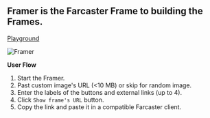 ## Framer is the Farcaster Frame to building the Frames.

[Playground](https://codesandbox.io/p/github/alekcangp/framer/main?import=true&layout=%257B%2522sidebarPanel%2522%253A%2522EXPLORER%2522%252C%2522rootPanelGroup%2522%253A%257B%2522direction%2522%253A%2522horizontal%2522%252C%2522contentType%2522%253A%2522UNKNOWN%2522%252C%2522type%2522%253A%2522PANEL_GROUP%2522%252C%2522id%2522%253A%2522ROOT_LAYOUT%2522%252C%2522panels%2522%253A%255B%257B%2522type%2522%253A%2522PANEL_GROUP%2522%252C%2522contentType%2522%253A%2522UNKNOWN%2522%252C%2522direction%2522%253A%2522vertical%2522%252C%2522id%2522%253A%2522clu8ns5dm0006356jcu2vv6so%2522%252C%2522sizes%2522%253A%255B100%252C0%255D%252C%2522panels%2522%253A%255B%257B%2522type%2522%253A%2522PANEL_GROUP%2522%252C%2522contentType%2522%253A%2522EDITOR%2522%252C%2522direction%2522%253A%2522horizontal%2522%252C%2522id%2522%253A%2522EDITOR%2522%252C%2522panels%2522%253A%255B%257B%2522type%2522%253A%2522PANEL%2522%252C%2522contentType%2522%253A%2522EDITOR%2522%252C%2522id%2522%253A%2522clu8ns5dl0002356ji110l46i%2522%257D%255D%257D%252C%257B%2522type%2522%253A%2522PANEL_GROUP%2522%252C%2522contentType%2522%253A%2522SHELLS%2522%252C%2522direction%2522%253A%2522horizontal%2522%252C%2522id%2522%253A%2522SHELLS%2522%252C%2522panels%2522%253A%255B%257B%2522type%2522%253A%2522PANEL%2522%252C%2522contentType%2522%253A%2522SHELLS%2522%252C%2522id%2522%253A%2522clu8ns5dl0004356jaefdjnp7%2522%257D%255D%252C%2522sizes%2522%253A%255B100%255D%257D%255D%257D%252C%257B%2522type%2522%253A%2522PANEL_GROUP%2522%252C%2522contentType%2522%253A%2522DEVTOOLS%2522%252C%2522direction%2522%253A%2522vertical%2522%252C%2522id%2522%253A%2522DEVTOOLS%2522%252C%2522panels%2522%253A%255B%257B%2522type%2522%253A%2522PANEL%2522%252C%2522contentType%2522%253A%2522DEVTOOLS%2522%252C%2522id%2522%253A%2522clu8ns5dm0005356j9i1kx4h6%2522%257D%255D%252C%2522sizes%2522%253A%255B100%255D%257D%255D%252C%2522sizes%2522%253A%255B41.982808606239274%252C58.017191393760726%255D%257D%252C%2522tabbedPanels%2522%253A%257B%2522clu8ns5dl0002356ji110l46i%2522%253A%257B%2522id%2522%253A%2522clu8ns5dl0002356ji110l46i%2522%252C%2522tabs%2522%253A%255B%257B%2522type%2522%253A%2522DIFF%2522%252C%2522filepath%2522%253A%2522%252Findex.js%2522%252C%2522base%2522%253A%2522HEAD%2522%252C%2522id%2522%253A%2522clu8q393u00d0356i7hv3n2d7%2522%252C%2522mode%2522%253A%2522permanent%2522%252C%2522state%2522%253A%2522IDLE%2522%257D%252C%257B%2522type%2522%253A%2522DIFF%2522%252C%2522filepath%2522%253A%2522%252Fobf.txt%2522%252C%2522base%2522%253A%2522HEAD%2522%252C%2522id%2522%253A%2522clu8q8b990091356ibshoowe9%2522%252C%2522mode%2522%253A%2522permanent%2522%252C%2522state%2522%253A%2522IDLE%2522%257D%252C%257B%2522id%2522%253A%2522clu8qphra0002356i8aqhhvcu%2522%252C%2522mode%2522%253A%2522permanent%2522%252C%2522type%2522%253A%2522FILE%2522%252C%2522initialSelections%2522%253A%255B%257B%2522startLineNumber%2522%253A5%252C%2522startColumn%2522%253A53%252C%2522endLineNumber%2522%253A5%252C%2522endColumn%2522%253A53%257D%255D%252C%2522filepath%2522%253A%2522%252Findex.js%2522%252C%2522state%2522%253A%2522IDLE%2522%257D%255D%252C%2522activeTabId%2522%253A%2522clu8qphra0002356i8aqhhvcu%2522%257D%252C%2522clu8ns5dm0005356j9i1kx4h6%2522%253A%257B%2522id%2522%253A%2522clu8ns5dm0005356j9i1kx4h6%2522%252C%2522tabs%2522%253A%255B%257B%2522type%2522%253A%2522UNASSIGNED_PORT%2522%252C%2522port%2522%253A3000%252C%2522id%2522%253A%2522clu8q7nfl005b356i1uin1b2t%2522%252C%2522mode%2522%253A%2522permanent%2522%252C%2522path%2522%253A%2522%2522%257D%255D%252C%2522activeTabId%2522%253A%2522clu8q7nfl005b356i1uin1b2t%2522%257D%252C%2522clu8ns5dl0004356jaefdjnp7%2522%253A%257B%2522id%2522%253A%2522clu8ns5dl0004356jaefdjnp7%2522%252C%2522tabs%2522%253A%255B%257B%2522id%2522%253A%2522clu9dbmo70081356i89ubw7mh%2522%252C%2522mode%2522%253A%2522permanent%2522%252C%2522type%2522%253A%2522TERMINAL%2522%252C%2522shellId%2522%253A%2522clu9dbmpd000idegh2rwt1ray%2522%257D%255D%252C%2522activeTabId%2522%253A%2522clu9dbmo70081356i89ubw7mh%2522%257D%257D%252C%2522showDevtools%2522%253Atrue%252C%2522showShells%2522%253Afalse%252C%2522showSidebar%2522%253Atrue%252C%2522sidebarPanelSize%2522%253A15%257D)

![Framer](https://i.imgur.com/MHWwXiL.gif)

**User Flow**
1. Start the Framer.
2. Past custom image's URL (<10 MB) or skip for random image.
3. Enter the labels of the buttons and external links (up to 4).
4. Click `Show frame's URL` button.
5. Copy the link and paste it in a compatible Farcaster client.


